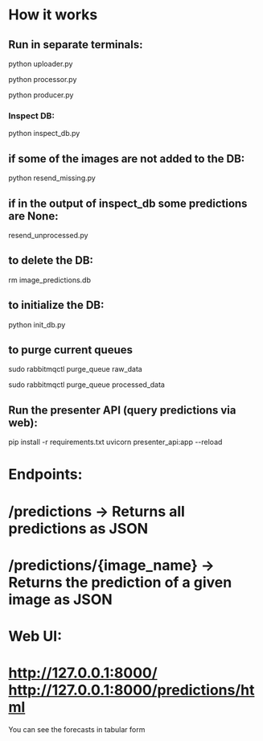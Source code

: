 # How it works

## Run in separate terminals:

python uploader.py

python processor.py

python producer.py


### Inspect DB:

python  inspect_db.py


## if some of the images are not added to the DB:

python resend_missing.py

## if in the output of inspect_db some predictions are None:

resend_unprocessed.py


## to delete the DB: 

rm image_predictions.db


## to initialize the DB:

python init_db.py


## to purge current queues 

sudo rabbitmqctl purge_queue raw_data

sudo rabbitmqctl purge_queue processed_data

## Run the presenter API (query predictions via web):

pip install -r requirements.txt
uvicorn presenter_api:app --reload

# Endpoints:
#   /predictions                -> Returns all predictions as JSON
#   /predictions/{image_name}   -> Returns the prediction of a given image as JSON

# Web UI:
#   http://127.0.0.1:8000/      http://127.0.0.1:8000/predictions/html 
You can see the forecasts in tabular form